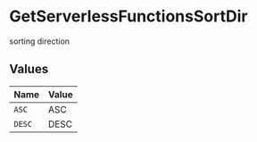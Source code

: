 # GetServerlessFunctionsSortDir

sorting direction


## Values

| Name   | Value  |
| ------ | ------ |
| `ASC`  | ASC    |
| `DESC` | DESC   |